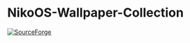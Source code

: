 # NikoOS-Wallpaper-Collection
[![SourceForge](https://img.shields.io/badge/SourceForge-niko--os-orange)](https://sourceforge.net/projects/niko-os/)
